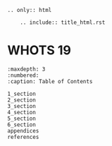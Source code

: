 ````{eval-rst}
.. only:: html

    .. include:: title_html.rst

````


# WHOTS 19

```{toctree} 
:maxdepth: 3
:numbered:
:caption: Table of Contents

1_section
2_section
3_section
4_section
5_section
6_section
appendices
references
```